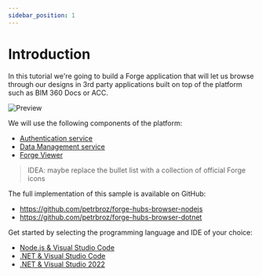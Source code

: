 ```yaml
---
sidebar_position: 1
---
```


# Introduction

In this tutorial we're going to build a Forge application that will let us
browse through our designs in 3rd party applications built on top of the platform
such as BIM 360 Docs or ACC.

![Preview](./preview.gif)

We will use the following components of the platform:

- [Authentication service](https://forge.autodesk.com/en/docs/oauth/v2/developers_guide/overview)
- [Data Management service](https://forge.autodesk.com/en/docs/data/v2/developers_guide/overview)
- [Forge Viewer](https://forge.autodesk.com/en/docs/viewer/v7/developers_guide/overview)

> IDEA: maybe replace the bullet list with a collection of official Forge icons

The full implementation of this sample is available on GitHub:

- https://github.com/petrbroz/forge-hubs-browser-nodejs
- https://github.com/petrbroz/forge-hubs-browser-dotnet

Get started by selecting the programming language and IDE of your choice:

- [Node.js & Visual Studio Code](nodejs-vscode/01-setup.mdx)
- [.NET & Visual Studio Code](dotnet-vscode/01-setup.mdx)
- [.NET & Visual Studio 2022](dotnet-vs2022/01-setup.mdx)
